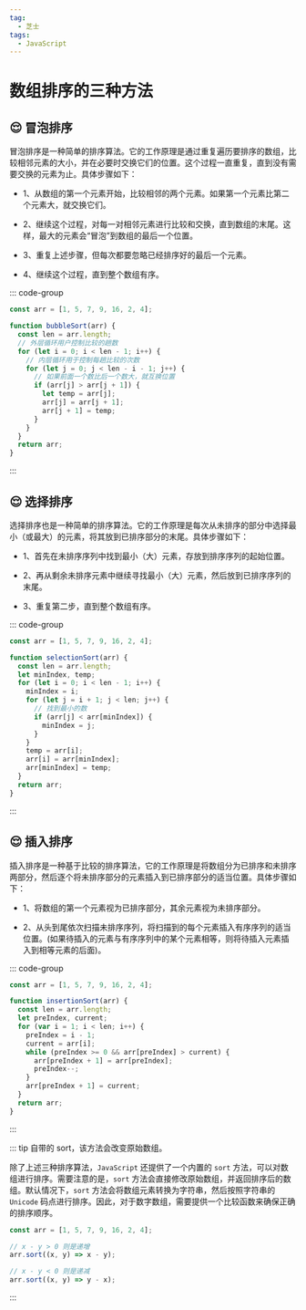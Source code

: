 ```yaml
---
tag:
  - 芝士
tags:
  - JavaScript
---
```


# 数组排序的三种方法

## 😌 冒泡排序

冒泡排序是一种简单的排序算法。它的工作原理是通过重复遍历要排序的数组，比较相邻元素的大小，并在必要时交换它们的位置。这个过程一直重复，直到没有需要交换的元素为止。具体步骤如下：

- 1、从数组的第一个元素开始，比较相邻的两个元素。如果第一个元素比第二个元素大，就交换它们。

- 2、继续这个过程，对每一对相邻元素进行比较和交换，直到数组的末尾。这样，最大的元素会“冒泡”到数组的最后一个位置。

- 3、重复上述步骤，但每次都要忽略已经排序好的最后一个元素。

- 4、继续这个过程，直到整个数组有序。

::: code-group

```js
const arr = [1, 5, 7, 9, 16, 2, 4];

function bubbleSort(arr) {
  const len = arr.length;
  // 外层循环用户控制比较的趟数
  for (let i = 0; i < len - 1; i++) {
    // 内层循环用于控制每趟比较的次数
    for (let j = 0; j < len - i - 1; j++) {
      // 如果前面一个数比后一个数大，就互换位置
      if (arr[j] > arr[j + 1]) {
        let temp = arr[j];
        arr[j] = arr[j + 1];
        arr[j + 1] = temp;
      }
    }
  }
  return arr;
}
```

:::

## 😌 选择排序

选择排序也是一种简单的排序算法。它的工作原理是每次从未排序的部分中选择最小（或最大）的元素，将其放到已排序部分的末尾。具体步骤如下：

- 1、首先在未排序序列中找到最小（大）元素，存放到排序序列的起始位置。

- 2、再从剩余未排序元素中继续寻找最小（大）元素，然后放到已排序序列的末尾。

- 3、重复第二步，直到整个数组有序。

::: code-group

```js
const arr = [1, 5, 7, 9, 16, 2, 4];

function selectionSort(arr) {
  const len = arr.length;
  let minIndex, temp;
  for (let i = 0; i < len - 1; i++) {
    minIndex = i;
    for (let j = i + 1; j < len; j++) {
      // 找到最小的数
      if (arr[j] < arr[minIndex]) {
        minIndex = j;
      }
    }
    temp = arr[i];
    arr[i] = arr[minIndex];
    arr[minIndex] = temp;
  }
  return arr;
}
```

:::

## 😌 插入排序

插入排序是一种基于比较的排序算法，它的工作原理是将数组分为已排序和未排序两部分，然后逐个将未排序部分的元素插入到已排序部分的适当位置。具体步骤如下：

- 1、将数组的第一个元素视为已排序部分，其余元素视为未排序部分。

- 2、从头到尾依次扫描未排序序列，将扫描到的每个元素插入有序序列的适当位置。(如果待插入的元素与有序序列中的某个元素相等，则将待插入元素插入到相等元素的后面)。

::: code-group

```js
const arr = [1, 5, 7, 9, 16, 2, 4];

function insertionSort(arr) {
  const len = arr.length;
  let preIndex, current;
  for (var i = 1; i < len; i++) {
    preIndex = i - 1;
    current = arr[i];
    while (preIndex >= 0 && arr[preIndex] > current) {
      arr[preIndex + 1] = arr[preIndex];
      preIndex--;
    }
    arr[preIndex + 1] = current;
  }
  return arr;
}
```

:::

::: tip 自带的 sort，该方法会改变原始数组。

除了上述三种排序算法，`JavaScript` 还提供了一个内置的 `sort` 方法，可以对数组进行排序。需要注意的是，`sort` 方法会直接修改原始数组，并返回排序后的数组。默认情况下，`sort` 方法会将数组元素转换为字符串，然后按照字符串的 `Unicode` 码点进行排序。因此，对于数字数组，需要提供一个比较函数来确保正确的排序顺序。

```js
const arr = [1, 5, 7, 9, 16, 2, 4];

// x - y > 0 则是递增
arr.sort((x, y) => x - y);

// x - y < 0 则是递减
arr.sort((x, y) => y - x);
```

:::
